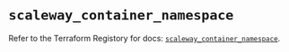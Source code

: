 # `scaleway_container_namespace`

Refer to the Terraform Registory for docs: [`scaleway_container_namespace`](https://registry.terraform.io/providers/scaleway/scaleway/2.22.0/docs/resources/container_namespace).
